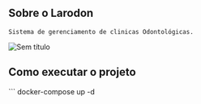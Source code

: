 ## Sobre o Larodon
    Sistema de gerenciamento de clinicas Odontológicas.
![Sem título](https://user-images.githubusercontent.com/12155389/108744168-64753580-7518-11eb-991a-dac5f0a2a5f7.png)

<h2>Como executar o projeto</h2>
</p>
```
docker-compose up -d



